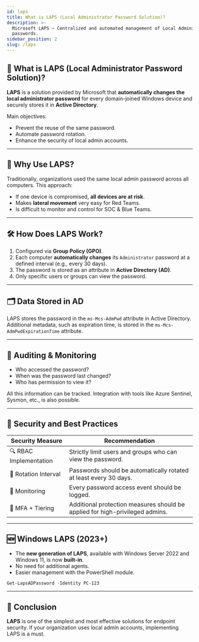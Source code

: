 ```yaml
---
id: laps
title: What is LAPS (Local Administrator Password Solution)?
description: >-
  Microsoft LAPS – Centralized and automated management of Local Administrator
  passwords.
sidebar_position: 2
slug: /laps
---
```


## 🔐 What is LAPS (Local Administrator Password Solution)?

**LAPS** is a solution provided by Microsoft that **automatically changes the local administrator password** for every domain-joined Windows device and securely stores it in **Active Directory**.

Main objectives:
- Prevent the reuse of the same password.
- Automate password rotation.
- Enhance the security of local admin accounts.

---

## 🎯 Why Use LAPS?

Traditionally, organizations used the same local admin password across all computers. This approach:
- If one device is compromised, **all devices are at risk**.
- Makes **lateral movement** very easy for Red Teams.
- Is difficult to monitor and control for SOC & Blue Teams.

---

## 🛠️ How Does LAPS Work?

1. Configured via **Group Policy (GPO)**.
2. Each computer **automatically changes** its `Administrator` password at a defined interval (e.g., every 30 days).
3. The password is stored as an attribute in **Active Directory (AD)**.
4. Only specific users or groups can view the password.

---

## 🗂️ Data Stored in AD

LAPS stores the password in the `ms-Mcs-AdmPwd` attribute in Active Directory.  
Additional metadata, such as expiration time, is stored in the `ms-Mcs-AdmPwdExpirationTime` attribute.

---

## 🧾 Auditing & Monitoring

- Who accessed the password?
- When was the password last changed?
- Who has permission to view it?

All this information can be tracked. Integration with tools like Azure Sentinel, Sysmon, etc., is also possible.

---

## 🔐 Security and Best Practices

| Security Measure      | Recommendation |
|-----------------------|----------------|
| 🔍 RBAC Implementation | Strictly limit users and groups who can view the password. |
| 🔄 Rotation Interval   | Passwords should be automatically rotated at least every 30 days. |
| 🧾 Monitoring          | Every password access event should be logged. |
| 🔐 MFA + Tiering       | Additional protection measures should be applied for high-privileged admins. |

---

## 🆕 Windows LAPS (2023+)

- The **new generation of LAPS**, available with Windows Server 2022 and Windows 11, is now **built-in**.
- No need for additional agents.
- Easier management with the PowerShell module.

```powershell
Get-LapsADPassword -Identity PC-123
```

---

## 🧠 Conclusion

**LAPS** is one of the simplest and most effective solutions for endpoint security. If your organization uses local admin accounts, implementing LAPS is a must.
